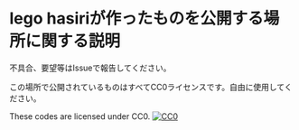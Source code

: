 # lego hasiriが作ったものを公開する場所に関する説明


不具合、要望等はIssueで報告してください。

この場所で公開されているものはすべてCC0ライセンスです。自由に使用してください。

These codes are licensed under CC0.
[![CC0](https://mirrors.creativecommons.org/presskit/buttons/88x31/svg/cc-zero.svg "CC0")](http://creativecommons.org/publicdomain/zero/1.0/deed.ja)
